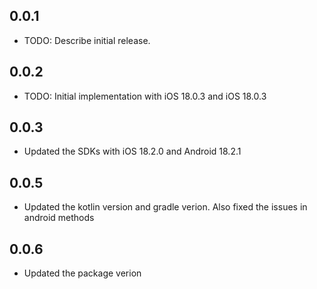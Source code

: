 ## 0.0.1

* TODO: Describe initial release.


## 0.0.2

* TODO: Initial implementation with iOS 18.0.3 and iOS 18.0.3 


## 0.0.3

* Updated the SDKs with iOS 18.2.0 and Android 18.2.1


## 0.0.5

* Updated the kotlin version and gradle verion. Also fixed the issues in android methods


## 0.0.6

* Updated the package verion

